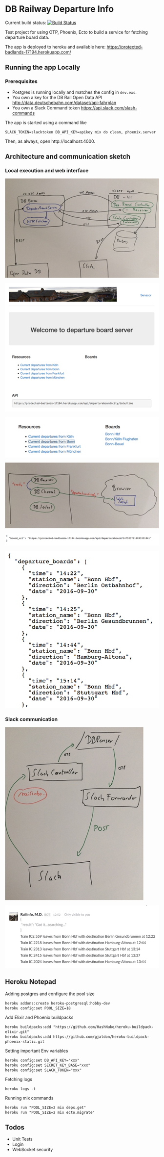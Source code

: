 # DB Railway Departure Info

Current build status: [![Build Status](https://travis-ci.org/koenighotze/db-schedule.svg?branch=master)](https://travis-ci.org/koenighotze/db-schedule)


Test project for using OTP, Phoenix, Ecto to build a service for fetching departure board data.

The app is deployed to heroku and available here: https://protected-badlands-17194.herokuapp.com/


## Running the app Locally

### Prerequisites

* Postgres is running locally and matches the config in `dev.exs`.
* You own a key for the DB Rail Open Data API http://data.deutschebahn.com/dataset/api-fahrplan
* You own a Slack Command token https://api.slack.com/slash-commands

The app is started using a command like
```
SLACK_TOKEN=slacktoken DB_API_KEY=apikey mix do clean, phoenix.server
```
Then, as always, open http://localhost:4000.

## Architecture and communication sketch

### Local execution and web interface
![](doc/IMG_5707.JPG)

![](doc/webUi.png)

![](doc/websocket.png)

![](doc/IMG_5706.JPG)

![](doc/token.png)

![](doc/boards.png)

### Slack communication
![](doc/IMG_5705.JPG)

![](doc/RailMD.png)

## Heroku Notepad

Adding postgres and configure the pool size
```
heroku addons:create heroku-postgresql:hobby-dev
heroku config:set POOL_SIZE=18
```

Add Elixir and Phoenix buildpacks
```
heroku buildpacks:add "https://github.com/HashNuke/heroku-buildpack-elixir.git"
heroku buildpacks:add https://github.com/gjaldon/heroku-buildpack-phoenix-static.git
```

Setting important Env variables
```
heroku config:set DB_API_KEY="xxx"
heroku config:set SECRET_KEY_BASE="xxx"
heroku config:set SLACK_TOKEN="xxx"
```

Fetching logs
```
heroku logs -t
```

Running mix commands
```
heroku run "POOL_SIZE=2 mix deps.get"
heroku run "POOL_SIZE=2 mix ecto.migrate"
```

## Todos

* Unit Tests
* Login
* WebSocket security
